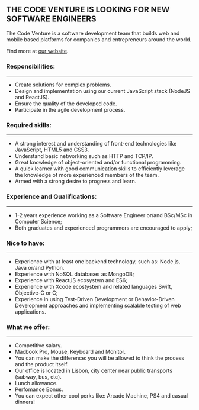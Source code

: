 ## THE CODE VENTURE IS LOOKING FOR NEW SOFTWARE ENGINEERS

The Code Venture is a software development team that builds web and mobile based platforms for companies and entrepreneurs around the world. 

Find more at [our website](https://thecodeventure.com).


### Responsibilities:
____
- Create solutions for complex problems.
- Design and implementation using our current JavaScript stack (NodeJS and ReactJS).
- Ensure the quality of the developed code.
- Participate in the agile development process.

### Required skills:
____
- A strong interest and understanding of front-end technologies like JavaScript, HTML5 and CSS3.
- Understand basic networking such as HTTP and TCP/IP.
- Great knowledge of object-oriented and/or functional programming.
- A quick learner with good communication skills to efficiently leverage the knowledge of more experienced members of the team.
- Armed with a strong desire to progress and learn.

### Experience and Qualifications:
____
- 1-2 years experience working as a Software Engineer or/and BSc/MSc in Computer Science;
- Both graduates and experienced programmers are encouraged to apply;

### Nice to have:
____
- Experience with at least one backend technology, such as: Node.js, Java or/and Python.
- Experience with NoSQL databases as MongoDB;
- Experience with ReactJS ecosystem and ES6;
- Experience with Xcode ecostystem and related languages Swift, Objective-C or C;
- Experience in using Test-Driven Development or Behavior-Driven Development approaches and implementing scalable testing of web applications.
  

### What we offer:
____
- Competitive salary.
- Macbook Pro, Mouse, Keyboard and Monitor.
- You can make the difference: you will be allowed to think the process and the product itself.
- Our office is located in Lisbon, city center near public transports (subway, bus, etc).
- Lunch allowance.
- Perfomance Bonus.
- You can expect other cool perks like: Arcade Machine, PS4 and casual dinners!

